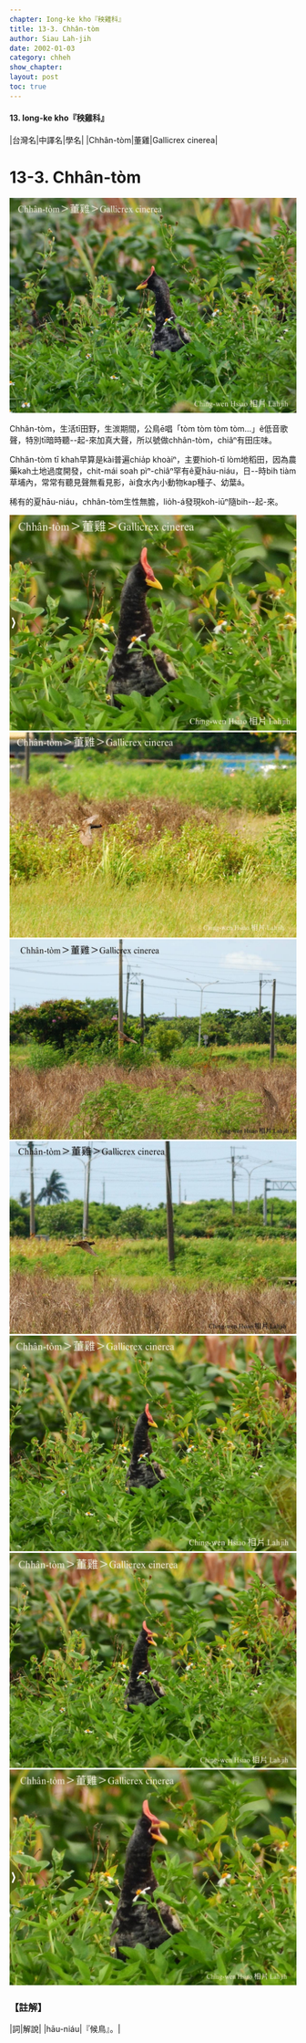 ```yaml
---
chapter: Iong-ke kho『秧雞科』
title: 13-3. Chhân-tòm
author: Siau Lah-jih
date: 2002-01-03
category: chheh
show_chapter: 
layout: post
toc: true
---
```


#### 13. Iong-ke kho『秧雞科』

|台灣名|中譯名|學名|
|Chhân-tòm|董雞|Gallicrex cinerea|


# 13-3. Chhân-tòm


![](../too5/13/13-3-1.Chhân-tòm.jpg)


Chhân-tòm，生活tī田野，生湠期間，公鳥ē唱「tòm tòm tòm tòm…」ê低音歌聲，特別tī暗時聽--起-來加真大聲，所以號做chhân-tòm，chiâⁿ有田庄味。

Chhân-tòm tī khah早算是kài普遍chia̍p khoàiⁿ，主要hioh-tī lòm地稻田，因為農藥kah土地過度開發，chit-mái soah pìⁿ-chiâⁿ罕有ê夏hāu-niáu，日--時bih tiàm草埔內，常常有聽見聲無看見影，ài食水內小動物kap種子、幼葉á。

稀有的夏hāu-niáu，chhân-tòm生性無膽，lio̍h-á發現koh-iūⁿ隨bih--起-來。


![](../too5/13/13-3-4.Chhân-tòm.jpg)
![](../too5/13/13-3-8.Chhân-tòm.jpg)
![](../too5/13/13-3-3.Chhân-tòm.jpg)
![](../too5/13/13-3-5.Chhân-tòm.jpg)
![](../too5/13/13-3-6.Chhân-tòm.jpg)
![](../too5/13/13-3-7.Chhân-tòm.jpg)
![](../too5/13/13-3-2.Chhân-tòm.jpg)


### 【註解】

|詞|解說|
|hāu-niáu|『候鳥』。|



